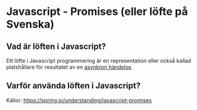 # Javascript - Promises (eller löfte på Svenska)

## Vad är löften i Javascript?
Ett löfte i Javascript programmering är en representation eller också kallad platshållare för resultatet av en [asynkron händelse](1).

## Varför använda löften i Javascript?







Källor:
https://spring.io/understanding/javascript-promises

[1]:../../../asynkron-eller-synkron/asynkron-eller-synkron.md
